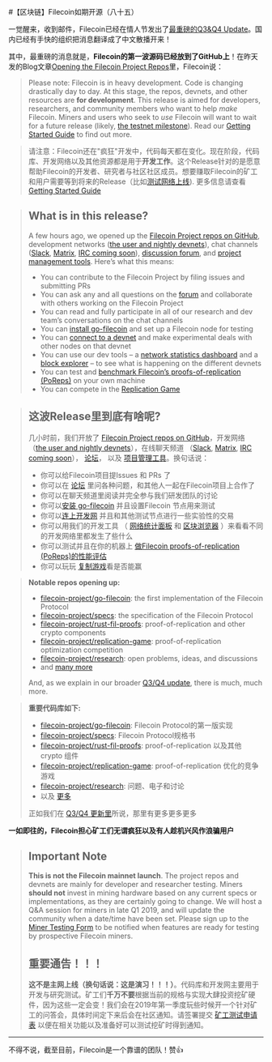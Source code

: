 #【区块链】Filecoin如期开源（八十五）

一觉醒来，收到邮件，Filecoin已经在情人节发出了[最重磅的Q3&Q4 Update](https://filecoin.io/blog/update-2018-q3-q4/)。国内已经有手快的组织把消息翻译成了中文散播开来！

其中，最重磅的消息就是，**Filecoin的第一波源码已经放到了GitHub上**！在昨天发的Blog文章[Opening the Filecoin Project Repos](https://filecoin.io/blog/opening-filecoin-project-repos/)里，Filecoin说：

> Please note: Filecoin is in heavy development. Code is changing drastically day to day. At this stage, the repos, devnets, and other resources are **for development**. This release is aimed for developers, researchers, and community members who want to help *make* Filecoin. Miners and users who seek to *use* Filecoin will want to wait for a future release (likely, [the testnet milestone](https://docs.google.com/document/d/1cgss-rifFO2iSJgnMmOsD_tPal40MUp1m7crTFQuVYQ/edit#heading=h.b17ldb17wszo)). Read our [Getting Started Guide](https://filecoin.io/blog/getting-started-with-filecoin-repos-and-devnets/) to find out more.



> 请注意：Filecoin还在"疯狂"开发中，代码每天都在变化。现在阶段，代码库、开发网络以及其他资源都是用于**开发工作**。这个Release针对的是愿意帮助Filecoin的开发者、研究者与社区社区成员。想要赚取Filecoin的矿工和用户需要等到将来的Release（比如[测试网络上线](https://docs.google.com/document/d/1cgss-rifFO2iSJgnMmOsD_tPal40MUp1m7crTFQuVYQ/edit#heading=h.b17ldb17wszo)). 更多信息请查看 [Getting Started Guide](https://filecoin.io/blog/getting-started-with-filecoin-repos-and-devnets/) 



>## What is in this release?
>
>A few hours ago, we opened up the [Filecoin Project repos on GitHub](https://github.com/filecoin-project), development networks ([the user and nightly devnets](https://github.com/filecoin-project/go-filecoin/wiki/Devnets)), chat channels ([Slack](https://join.slack.com/t/filecoinproject/shared_invite/enQtNTUwNTI1Mzk5MDYwLTI2MmMxNzNjYjhlYWM3YjQxM2E4MThmM2ZhY2JkYWIxNGVjMGVmNTg3Y2VhZjQ3OGM5ZTc1OGFmZGZhMzZmMTI), [Matrix](https://riot.im/app/#/group/+filecoin:matrix.org), [IRC coming soon](https://github.com/filecoin-project/community/issues/4)), [discussion forum](https://discuss.filecoin.io/), and [project management tools](https://app.zenhub.com/workspace/o/filecoin-project/go-filecoin/). Here’s what this means:
>
>- You can contribute to the Filecoin Project by filing issues and submitting PRs
>- You can ask any and all questions on the [forum](https://discuss.filecoin.io/) and collaborate with others working on the Filecoin Project
>- You can read and fully participate in all of our research and dev team’s conversations on the chat channels
>- You can [install go-filecoin](https://github.com/filecoin-project/go-filecoin/wiki/Getting-Started) and set up a Filecoin node for testing
>- You can [connect to a devnet](https://github.com/filecoin-project/go-filecoin/wiki/Devnets) and make experimental deals with other nodes on that devnet
>- You can use our dev tools – a [network statistics dashboard](http://stats.kittyhawk.wtf/) and a [block explorer](http://user.kittyhawk.wtf:8000/) – to see what is happening on the different devnets
>- You can test and [benchmark Filecoin’s proofs-of-replication (PoReps)](https://github.com/filecoin-project/rust-proofs#examples) on your own machine
>- You can compete in the  [Replication Game](https://github.com/filecoin-project/replication-game)



> ## 这波Release里到底有啥呢?
>
> 几小时前，我们开放了 [Filecoin Project repos on GitHub](https://github.com/filecoin-project)，开发网络 （[the user and nightly devnets](https://github.com/filecoin-project/go-filecoin/wiki/Devnets)），在线聊天频道 （[Slack](https://join.slack.com/t/filecoinproject/shared_invite/enQtNTUwNTI1Mzk5MDYwLTI2MmMxNzNjYjhlYWM3YjQxM2E4MThmM2ZhY2JkYWIxNGVjMGVmNTg3Y2VhZjQ3OGM5ZTc1OGFmZGZhMzZmMTI), [Matrix](https://riot.im/app/#/group/+filecoin:matrix.org), [IRC coming soon](https://github.com/filecoin-project/community/issues/4)）， [论坛](https://discuss.filecoin.io/)， 以及 [项目管理工具](https://app.zenhub.com/workspace/o/filecoin-project/go-filecoin/)。换句话说：
>
> - 你可以给Filecoin项目提Issues 和 PRs 了
> - 你可以在 [论坛](https://discuss.filecoin.io/) 里问各种问题，和其他人一起在Filecoin项目上合作了
> - 你可以在聊天频道里阅读并完全参与我们研发团队的讨论
> - 你可以[安装 go-filecoin](https://github.com/filecoin-project/go-filecoin/wiki/Getting-Started) 并且设置Filecoin 节点用来测试
> - 你可以[连上开发网](https://github.com/filecoin-project/go-filecoin/wiki/Devnets) 并且和其他测试节点进行一些实验性的交易
> - 你可以用我们的开发工具  （  [网络统计面板](http://stats.kittyhawk.wtf/) 和  [区块浏览器](http://user.kittyhawk.wtf:8000/) ）来看看不同的开发网络里都发生了些什么
> - 你可以测试并且在你的机器上 [做Filecoin proofs-of-replication (PoReps)的性能评估](https://github.com/filecoin-project/rust-proofs#examples) 
> - 你可以玩玩 [复制游戏](https://github.com/filecoin-project/replication-game)看是否能赢



> **Notable repos opening up:**
>
> - [filecoin-project/go-filecoin](https://github.com/filecoin-project/go-filecoin): the first implementation of the Filecoin Protocol
> - [filecoin-project/specs](https://github.com/filecoin-project/specs): the specification of the Filecoin Protocol
> - [filecoin-project/rust-fil-proofs](https://github.com/filecoin-project/rust-proofs): proof-of-replication and other crypto components
> - [filecoin-project/replication-game](https://github.com/filecoin-project/replication-game): proof-of-replication optimization competition
> - [filecoin-project/research](https://github.com/filecoin-project/research): open problems, ideas, and discussions
> - and [many more](https://github.com/filecoin-project)
>
> And, as we explain in our broader [Q3/Q4 update](https://filecoin.io/blog/update-2018-q3-q4/), there is much, much more.



>**重要代码库如下:**
>
>- [filecoin-project/go-filecoin](https://github.com/filecoin-project/go-filecoin): Filecoin Protocol的第一版实现
>- [filecoin-project/specs](https://github.com/filecoin-project/specs): Filecoin Protocol规格书
>- [filecoin-project/rust-fil-proofs](https://github.com/filecoin-project/rust-proofs): proof-of-replication 以及其他 crypto 组件
>- [filecoin-project/replication-game](https://github.com/filecoin-project/replication-game): proof-of-replication 优化的竞争游戏
>- [filecoin-project/research](https://github.com/filecoin-project/research): 问题、电子和讨论
>- 以及 [更多](https://github.com/filecoin-project)
>
>正如我们在 [Q3/Q4 更新里](https://filecoin.io/blog/update-2018-q3-q4/)所说，那里有更多更多更多

**一如即往的，Filecoin担心矿工们无谓疯狂以及有人趁机兴风作浪骗用户**

>## Important Note
>
>**This is not the Filecoin mainnet launch**. The project repos and devnets are mainly for developer and researcher testing. Miners **should not** invest in mining hardware based on any current specs or implementations, as they are certainly going to change. We will host a Q&A session for miners in late Q1 2019, and will update the community when a date/time have been set. Please sign up to the [Miner Testing Form](https://docs.google.com/forms/d/e/1FAIpQLSfdFpWhJj8OIGA2iXrT3bnLgVK9bgR_1iLMPdAcXLxr_1d-pw/viewform?c=0&w=1) to be notified when features are ready for testing by prospective Filecoin miners.
>
>## 重要通告！！！
>
>**这不是主网上线（换句话说：这是演习！！！）**。代码库和开发网主要用于开发与研究测试。矿工们**千万不要**根据当前的规格与实现大肆投资挖矿硬件，因为这些一定会变！我们会在2019年第一季度玩些时候开一个针对矿工的问答会，具体时间定下来后会在社区通知。请签署提交 [矿工测试申请表](https://docs.google.com/forms/d/e/1FAIpQLSfdFpWhJj8OIGA2iXrT3bnLgVK9bgR_1iLMPdAcXLxr_1d-pw/viewform?c=0&w=1) 以便在相关功能以及准备好可以测试挖矿时得到通知。



----

不得不说，截至目前，Filecoin是一个靠谱的团队！赞👍